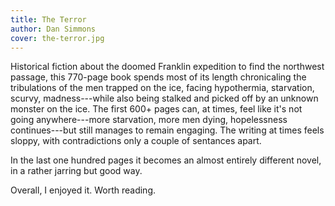 ```yaml
---
title: The Terror
author: Dan Simmons
cover: the-terror.jpg
---
```

Historical fiction about the doomed Franklin expedition to find the northwest passage, this 770-page book spends most of its length chronicaling the tribulations of the men trapped on the ice, facing hypothermia, starvation, scurvy, madness---while also being stalked and picked off by an unknown monster on the ice. The first 600+ pages can, at times, feel like it's not going anywhere---more starvation, more men dying, hopelessness continues---but still manages to remain engaging. The writing at times feels sloppy, with contradictions only a couple of sentances apart. 

In the last one hundred pages it becomes an almost entirely different novel, in a rather jarring but good way.

Overall, I enjoyed it. Worth reading.
